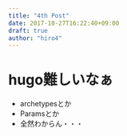 ```yaml
---
title: "4th Post"
date: 2017-10-27T16:22:40+09:00
draft: true
author: "hiro4"
---
```


# hugo難しいなぁ
- archetypesとか
- Paramsとか
 - 全然わからん・・・
